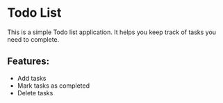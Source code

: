 # Todo List

This is a simple Todo list application. It helps you keep track of tasks you need to complete.

## Features:

- Add tasks
- Mark tasks as completed
- Delete tasks
